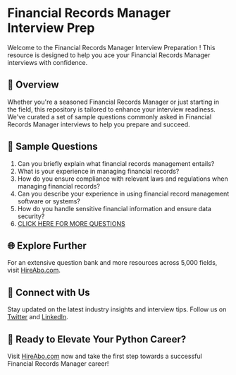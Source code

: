 # Financial Records Manager Interview Prep

Welcome to the Financial Records Manager Interview Preparation ! This resource is designed to help you ace your Financial Records Manager interviews with confidence.

## 🚀 Overview

Whether you're a seasoned Financial Records Manager or just starting in the field, this repository is tailored to enhance your interview readiness. We've curated a set of sample questions commonly asked in Financial Records Manager interviews to help you prepare and succeed.

## 📝 Sample Questions

1. Can you briefly explain what financial records management entails?
2. What is your experience in managing financial records?
3. How do you ensure compliance with relevant laws and regulations when managing financial records?
4. Can you describe your experience in using financial record management software or systems?
5. How do you handle sensitive financial information and ensure data security?
6. [CLICK HERE FOR MORE QUESTIONS](https://hireabo.com/job/18_3_12/Financial%20Records%20Manager)

## 🌐 Explore Further

For an extensive question bank and more resources across 5,000 fields, visit [HireAbo.com](https://www.hireabo.com).

## 📱 Connect with Us

Stay updated on the latest industry insights and interview tips. Follow us on [Twitter](https://twitter.com/hireabo) and [LinkedIn](https://www.linkedin.com/in/hire-abo-3609972a8/).

## 🚀 Ready to Elevate Your Python Career?

Visit [HireAbo.com](https://www.hireabo.com) now and take the first step towards a successful Financial Records Manager career!